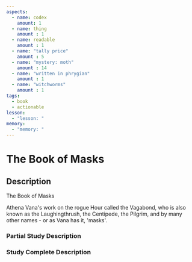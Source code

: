 ```yaml
---
aspects: 
  - name: codex
    amount: 1
  - name: thing
    amount : 1
  - name: readable
    amount : 1
  - name: "tally price"
    amount : 5
  - name: "mystery: moth"
    amount : 14
  - name: "written in phrygian"
    amount : 1
  - name: "witchworms"
    amount : 1
tags:
  - book
  - actionable
lesson:
  - "lesson: "
memory:
  - "memory: "
---
```


# The Book of Masks

## Description
The Book of Masks

Athena Vana's work on the rogue Hour called the Vagabond, who is also known as the Laughingthrush, the Centipede, the Pilgrim, and by many other names - or as Vana has it, 'masks'.
### Partial Study Description

### Study Complete Description
